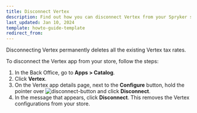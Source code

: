 ```yaml
---
title: Disconnect Vertex
description: Find out how you can disconnect Vertex from your Spryker shop
last_updated: Jan 10, 2024
template: howto-guide-template
redirect_from:
---
```

Disconnecting Vertex permanently deletes all the existing Vertex tax rates.

To disconnect the Vertex app from your store, follow the steps:

1. In the Back Office, go to **Apps&nbsp;<span aria-label="and then">></span> Catalog**.
2. Click **Vertex**.
3. On the Vertex app details page, next to the **Configure** button, hold the pointer over <span class="inline-img">![disconnect-button](https://spryker.s3.eu-central-1.amazonaws.com/docs/aop/user/apps/bazzarvoice/disconnect-button.png)</span> and click **Disconnect**.
4. In the message that appears, click **Disconnect**. This removes the Vertex configurations from your store.
